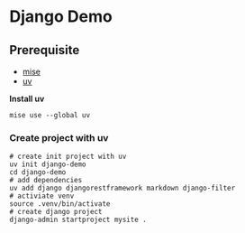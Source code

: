 # Django Demo

## Prerequisite

* [mise](https://github.com/jdx/mise)
* [uv](https://github.com/astral-sh/uv)

**Install uv**

```shell
mise use --global uv
```

### Create project with uv

```shell
# create init project with uv
uv init django-demo
cd django-demo
# add dependencies
uv add django djangorestframework markdown django-filter
# activiate venv
source .venv/bin/activate
# create django project
django-admin startproject mysite .
```